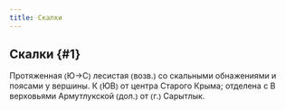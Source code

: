 ```yaml
---
title: Скалки
---
```

## Скалки {#1}

Протяженная ⦅Ю→С⦆ лесистая ⦅возв.⦆ со скальными обнажениями и поясами у вершины. К ⦅ЮВ⦆ от центра Старого Крыма; отделена с В верховьями Армутлукской ⦅дол.⦆ от ⦅г.⦆ Сарытлык.

